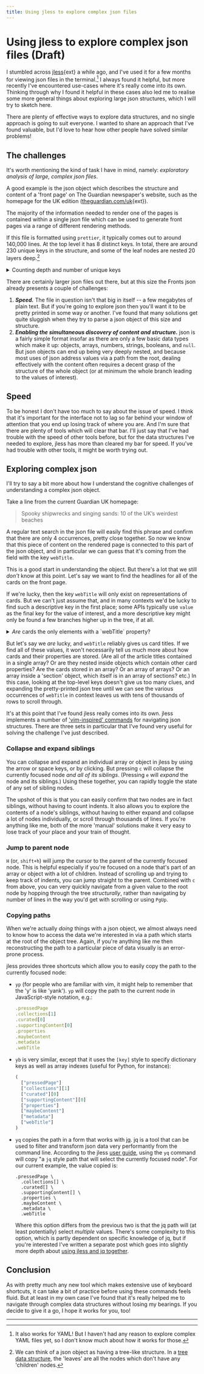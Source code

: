 ```yaml
---
title: Using jless to explore complex json files
---
```


# Using jless to explore complex json files (Draft)

I stumbled across [jless](https://jless.io/){ext} a while ago, and I've used it
for a few months for viewing json files in the terminal.[^yaml] I always found
it helpful, but more recently I've encountered use-cases where it's really come
into its own. Thinking through why I found it helpful in these cases also led me
to realise some more general things about exploring large json structures, which
I will try to sketch here.

There are plenty of effective ways to explore data structures, and no single
approach is going to suit everyone. I wanted to share an approach that I've
found valuable, but I'd love to hear how other people have solved similar
problems!

## The challenges

It's worth mentioning the kind of task I have in mind, namely: _exploratory
analysis of large, complex json files_.

A good example is the json object which describes the structure and content of a
'front page' on The Guardian newspaper's website, such as the homepage for the
UK edition ([theguardian.com/uk](https://www.theguardian.com/uk){ext}).

The majority of the information needed to render one of the pages is contained
within a single json file which can be used to generate front pages via a range
of different rendering methods.

If this file is formatted using `prettier`, it typically comes out to around
140,000 lines. At the top level it has 8 distinct keys. In total, there are
around 230 unique keys in the structure, and some of the leaf nodes are nested
20 layers deep.[^leaves]

<aside>
  <details>
  <summary>
    Counting depth and number of unique keys
  </summary>

These scripts count the depth of the tree, and the number of unique keys, in the
json which serves the current Guardian UK homepage. (Nb. running them requires
having [jq](https://stedolan.github.io/jq/) installed.)

```shell
# Counts the number of unique keys.
# Adapted from https://stackoverflow.com/a/37168763
curl -s "https://www.theguardian.com/uk.json?dcr" \
  | jq '[.. | objects | keys[]] | unique' \
  | wc -l

# Returns the maximum 'depth' of leaf nodes
# Adapted from Fabian Keller's script for extracting paths using jq:
#  https://www.fabian-keller.de/blog/5-useful-jq-commands-parse-json-cli/
curl -s "https://www.theguardian.com/uk.json?dcr" \
  | jq 'select(objects)|=[.] | map(paths(scalars)) | map(length) | max'
```

  </details>
</aside>

There are certainly larger json files out there, but at this size the Fronts
json already presents a couple of challenges:

1. **_Speed._** The file in question isn't that big in itself -- a few megabytes
   of plain text. But if you're going to explore json then you'll want it to be
   pretty printed in some way or another. I've found that many solutions get
   quite sluggish when they try to parse a json object of this size and
   structure.
2. **_Enabling the simultaneous discovery of content and structure._** json is a
   fairly simple format insofar as there are only a few basic data types which
   make it up: objects, arrays, numbers, strings, booleans, and `null`. But json
   objects can end up being very deeply nested, and because most uses of json
   address values via a path from the root, dealing effectively with the content
   often requires a decent grasp of the structure of the whole object (or at
   minimum the whole branch leading to the values of interest).

## Speed

To be honest I don't have too much to say about the issue of speed. I think that
it's important for the interface not to lag so far behind your window of
attention that you end up losing track of where you are. And I'm sure that there
are plenty of tools which will clear that bar. I'll just say that I've had
trouble with the speed of other tools before, but for the data structures I've
needed to explore, jless has more than cleared my bar for speed. If you've had
trouble with other tools, it might be worth trying out.

## Exploring complex json

I'll try to say a bit more about how I understand the cognitive challenges of
understanding a complex json object.

Take a line from the current Guardian UK homepage:

> Spooky shipwrecks and singing sands: 10 of the UK’s weirdest beaches

A regular text search in the json file will easily find this phrase and confirm
that there are only 4 occurrences, pretty close together. So now we know that
this piece of content on the rendered page is connected to this part of the json
object, and in particular we can guess that it's coming from the field with the
key `webTitle`.

This is a good start in understanding the object. But there's a lot that we
still _don't_ know at this point. Let's say we want to find the headlines for
all of the cards on the front page.

If we're lucky, then the key `webTitle` will only exist on representations of
cards. But we can't just assume that, and in many contexts we'd be lucky to find
such a descriptive key in the first place; some APIs typically use `value` as
the final key for the value of interest, and a more descriptive key might only
be found a few branches higher up in the tree, if at all.

<aside>
  <details>
  <summary>
    <em>Are</em> cards the only elements with a `webTitle` property?
  </summary>

As it turns out, far from it! Assuming that I've written my queries correctly,
it looks like there are 2100 objects with a `webTitle` key, and most of them are
attached to 'tags' rather than cards.

```shell
curl https://www.theguardian.com/uk.json\?dcr\=true \
  | jq \
    '[
      path(..
        | objects
        | select(has("webTitle"))
      )
      | . + ["webTitle"]
      | join(".")
    ]'
```

  </details>
</aside>

But let's say we _are_ lucky, and `webTitle` reliably gives us card titles. If
we find all of these values, it won't necessarily tell us much more about how
cards and their properties are stored. (Are all of the article titles contained
in a single array? Or are they nested inside objects which contain other card
properties? Are the cards stored in an array? Or an array of arrays? Or an array
inside a 'section' object, which itself is in an array of sections? etc.) In
this case, looking at the top-level keys doesn't give us too many clues, and
expanding the pretty-printed json tree until we can see the various occurrences
of `webTitle` in context leaves us with tens of thousands of rows to scroll
through.

It's at this point that I've found jless really comes into its own. jless
implements a number of ['vim-inspired' commands](https://jless.io/user-guide.html)
for navigating json structures. There are three sets in particular that I've
found very useful for solving the challenge I've just described.

### Collapse and expand siblings

You can collapse and expand an individual array or object in jless by using the
arrow or space keys, or by clicking. But pressing `c` will collapse the
currently focused node _and all of its siblings_. (Pressing `e` will _expand_
the node and its siblings.) Using these together, you can rapidly toggle the
state of any set of sibling nodes.

The upshot of this is that you can easily confirm that two nodes are in fact
siblings, without having to count indents. It also allows you to explore the
contents of a node's siblings, without having to either expand and collapse a
lot of nodes individually, or scroll through thousands of lines. If you're
anything like me, both of the more 'manual' solutions make it very easy to lose
track of your place and your train of thought.

### Jump to parent node

`H` (or, `shift+h`) will jump the cursor to the parent of the currently focused
node. This is helpful especially if you're focused on a node that's part of an
array or object with a lot of children. Instead of scrolling up and trying to
keep track of indents, you can jump straight to the parent. Combined with `c`
from above, you can very quickly navigate from a given value to the root node by
hopping through the tree _structurally_, rather than navigating by number of
lines in the way you'd get with scrolling or using `PgUp`.

### Copying paths

When we're actually _doing_ things with a json object, we almost always need to
know how to access the data we're interested in via a path which starts at the
root of the object tree. Again, if you're anything like me then reconstructing
the path to a particular piece of data visually is an error-prone process.

jless provides three shortcuts which allow you to easily copy the path to the
currently focused node:

- `yp` (for people who are familiar with vim, it might help to remember that the
  'y' is like 'yank'). `yp` will copy the path to the current node in
  JavaScript-style notation, e.g.:
  ```js
  .pressedPage
  .collections[1]
  .curated[0]
  .supportingContent[0]
  .properties
  .maybeContent
  .metadata
  .webTitle
  ```
- `yb` is very similar, except that it uses the `[key]` style to specify
  dictionary keys as well as array indexes (useful for Python, for instance):

  ```py
  (
    ["pressedPage"]
    ["collections"][1]
    ["curated"][0]
    ["supportingContent"][0]
    ["properties"]
    ["maybeContent"]
    ["metadata"]
    ["webTitle"]
  )
  ```

- `yq` copies the path in a form that works with
  [jq](https://stedolan.github.io/jq/). jq is a tool that can be used to filter
  and transform json data very performantly from the command line. According to
  the jless [user guide](https://jless.io/user-guide.html), using the `yq`
  command will copy "a `jq` style path that will select the currently focused
  node". For our current example, the value copied is:
  ```shell
  .pressedPage \
    .collections[] \
    .curated[] \
    .supportingContent[] \
    .properties \
    .maybeContent \
    .metadata \
    .webTitle
  ```
  Where this option differs from the previous two is that the jq path will (at
  least potentially) select _multiple_ values. There's some complexity to this
  option, which is partly dependent on specific knowledge of jq, but if you're
  interested I've written a separate post which goes into slightly more depth
  about [using jless and jq together](jq-with-jless.md).

## Conclusion

As with pretty much any new tool which makes extensive use of keyboard
shortcuts, it can take a bit of practice before using these commands feels
fluid. But at least in my own case I've found that it's really helped me to
navigate through complex data structures without losing my bearings. If you
decide to give it a go, I hope it works for you, too!

---

[^yaml]:
    It also works for YAML! But I haven't had any reason to explore complex
    YAML files yet, so I don't know much about how it works for those.

[^leaves]:
    We can think of a json object as having a tree-like structure. In a
    [tree data structure](<https://en.wikipedia.org/wiki/Tree_(data_structure)>), the
    'leaves' are all the nodes which don't have any 'children' nodes.
